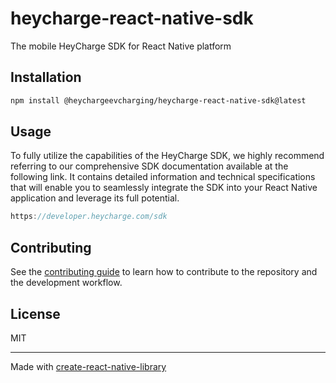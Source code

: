 # heycharge-react-native-sdk

The mobile HeyCharge SDK for React Native platform

## Installation

```sh
npm install @heychargeevcharging/heycharge-react-native-sdk@latest
```

## Usage
To fully utilize the capabilities of the HeyCharge SDK, we highly recommend referring to our comprehensive SDK documentation available at the following link. It contains detailed information and technical specifications that will enable you to seamlessly integrate the SDK into your React Native application and leverage its full potential.
```js
https://developer.heycharge.com/sdk
```

## Contributing

See the [contributing guide](CONTRIBUTING.md) to learn how to contribute to the repository and the development workflow.

## License

MIT

---

Made with [create-react-native-library](https://github.com/callstack/react-native-builder-bob)
